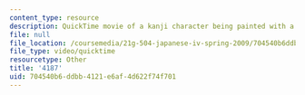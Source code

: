 ```yaml
---
content_type: resource
description: QuickTime movie of a kanji character being painted with a brush.
file: null
file_location: /coursemedia/21g-504-japanese-iv-spring-2009/704540b6ddbb4121e6af4d622f74f701_4187.mov
file_type: video/quicktime
resourcetype: Other
title: '4187'
uid: 704540b6-ddbb-4121-e6af-4d622f74f701
---
```

